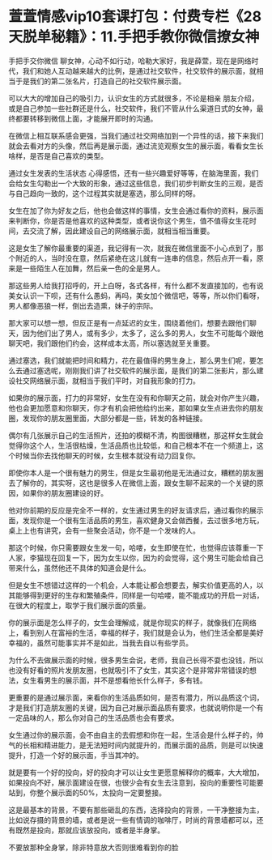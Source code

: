 # 萱萱情感vip10套课打包：付费专栏《28天脱单秘籍》：11.手把手教你微信撩女神

手把手交你微信 聊女神，心动不如行动，哈勒大家好，我是薛萱，现在是网络时代，我们和她人互动越来越大的比例，是通过社交软件，社交软件的展示面，就相当于是我们的第二张名片，打造自己的社交软件展示面。

可以大大的增加自己的吸引力，认识女生的方式就很多，不论是相亲 朋友介绍，或是自己参加一些社群还是什么，社交软件，我们不管从什么渠道日式的女神，最终都要转移到微信上面，才能展开即时的沟通。

在微信上相互联系感会更强，当我们通过社交网络加到一个异性的话，接下来我们就会去看对方的头像，然后再是展示面，通过流览观察女生的展示面，看看女生长啥样，是否是自己喜欢的类型。

通过女生发表的生活状态 心得感悟，还有一些兴趣爱好等等，在脑海里面，我们会给女生勾勒出一个大致的形象，通过这些信息，我们初步判断女生的三观，是否与自己趋向一致的，这个过程其实就是塞选，那么同样的呀。

女生在加了你为好友之后，他也会做这样的事情，女生会通过看你的资料，展示面来判断你，你是否是他喜欢的这种类型，或者说你这个男生，值不值得女生花时间，去交流了解，因此建设自己的网络展示面，就相当相当重要。

这是女生了解你最重要的渠道，我记得有一次，就我在微信里面不小心点到了，那个附近的人，当时没在意，然后紧绝在这儿就有一连串的信息，然后点开一看，原来是一些陌生人在加舞，然后亲一色的全是男人。

那这些男人给我打招呼的，开上白呀，各式各样，有什么都不发直接加的，也有说美女认识一下呗，还有什么愚蚂，再吗，美女加个微信吧，等等，所以你们看呀，男人都像恶狼一样，倒出去造熏，妹子的宗际。

那大家可以想一想，但反正是有一点延迟的女生，围绕着他们，想要去跟他们聊天，因为他们出了男人，或有多少，太多了，这么多的男人，女生不可能每个跟他聊天吧，我们跟他们约会，这样成本太高，所以塞选就至关重要。

通过塞选，我们就能把时间和精力，花在最值得的男生身上，那么男生们呢，要怎么去通过塞选呢，刚刚我们讲了社交软件的展示面，是我们的第二张影片，那么建设社交网络展示面，就相当于我们平时，对自我形象的打力。

如果你的展示面，打力的非常好，女生在没有和你聊天之前，就会对你产生兴趣，他也会更加愿意和你聊天，你才有机会把他给约出来，那如果女生点进去你的朋友圈，发现你的朋友圈里面，大部分都是一些，转发的各种链接。

偶尔有几张展示自己的生活照片，还拍的模糊不清，构图很糟糕，那这样女生就会觉得你这个人，生活很枯燥，生活品质也比较低，和自己根本不在一个频道上，这个时候当你去找他聊天的时候，女生根本就没有动力回复你。

即使你本人是一个很有魅力的男生，但是女生最初他是无法通过女，糟糕的朋友圈去了解你的，其实呀，这也是很多人在微信上面，跟女生聊不起来的一个关键的原因，如果你的朋友圈建设的好。

他对你前期的反应是完全不一样的，女生通过男生的好友请求后，通过看你的展示面，发现你是一个很有生活品质的男生，喜欢健身又会做西餐，去过很多地方玩，桌上上也有讲究，会有一些聚会活动，你不是一个发味的人。

那这个时候，你只需要跟女生发一句，哈喽，女生即使在忙，也觉得应该尊重一下人家，李猫现在回复一下，因为女生以你，因为的会觉得，这个男生可能会给自己带来什么，虽然他还不具体的知道会是什么。

但是女生不想错过这样的一个机会，人本能让都会想要去，解实价值更高的人，以其能够得到更好的生存和繁殖条件，同样是一句哈喽，能不能成功的开启一对话，在很大的程度上，取学于我们展示面的质量。

你的展示面是怎么样子的，女生会理解成，就是你现实的样子，就像我们在网络上，看到别人在富裕的生活，幸福的样子，我们就是会认为，他们生活全都是美好幸福的，虽然可能事实并不是如此，当我去自以有些学员。

为什么不去做展示面的时候，很多男生会说，老师，我自己长得不耍也没钱，所以也没有好看的照片发朋友圈，也就吸引不了女生，其实这个是非常非常错误的想法，女生看男生的展示面，并不是想看他长什么样子，多有钱。

更重要的是通过展示面，来看你的生活品质如何，是否有潜力，所以品质这个词，才是我们打造朋友圈的关键，因为自己对展示面品质有要求，也就说明你是一个有一定品味的人，那么你对自己的生活品质也会有要求。

女生通过你的展示面，会不由自主的去假想和你在一起，生活会是什么样子的，帅气的长相和精进能力，是无法短时间内就提升的，而展示面的品质，则是可以快速提升，打造一个好的展示面，手当其冲的。

就是要有一个好的投向，好的投向才可以让女生更愿意解释你的概率，大大增加，如果投向不好，展示面建设在很，也很少会有女生去注意到，投向的重要性可能要站到，你整个展示面的50%，太投向一定要整接。

这是最基本的背景，不要有那些砸乱的东西，选择投向的背景，一干净整接为主，比如说存摄的背景的墙，或者是说一些有情调的咖啡厅，时尚的背景墙都可以，还有既然是投向，那就应该放投向，或者是半身掌。

不要放那种全身掌，除非特意放大否则很难看到你的脸